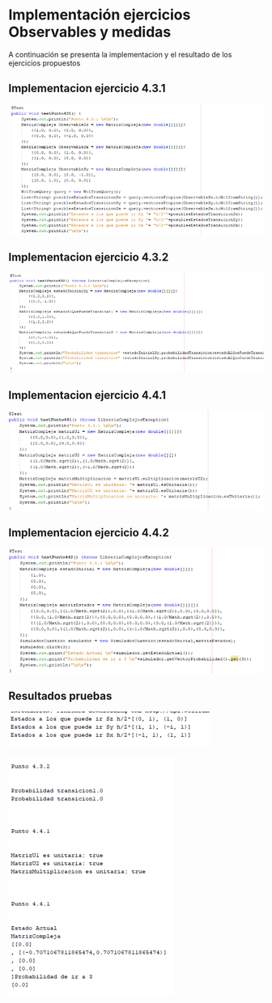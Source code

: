 # Implementación ejercicios Observables y medidas

A continuación se presenta la implementacion y el resultado de los ejercicios propuestos

## Implementacion ejercicio 4.3.1
![](https://raw.githubusercontent.com/AlejandroBohal/Observables-y-medidas/master/fotosPruebas/implementacion431.png)

## Implementacion ejercicio 4.3.2
![](https://raw.githubusercontent.com/AlejandroBohal/Observables-y-medidas/master/fotosPruebas/implementacion432.png)
## Implementacion ejercicio 4.4.1
![](https://raw.githubusercontent.com/AlejandroBohal/Observables-y-medidas/master/fotosPruebas/implementacion441.png)
## Implementacion ejercicio 4.4.2
![](https://raw.githubusercontent.com/AlejandroBohal/Observables-y-medidas/master/fotosPruebas/implementacion442.png)

## Resultados pruebas

![](https://raw.githubusercontent.com/AlejandroBohal/Observables-y-medidas/master/fotosPruebas/pruebas1.png)

![](https://raw.githubusercontent.com/AlejandroBohal/Observables-y-medidas/master/fotosPruebas/pruebas2.png)

